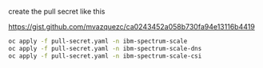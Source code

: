 create the pull secret like this

https://gist.github.com/mvazquezc/ca0243452a058b730fa94e13116b4419

```sh
oc apply -f pull-secret.yaml -n ibm-spectrum-scale  
oc apply -f pull-secret.yaml -n ibm-spectrum-scale-dns
oc apply -f pull-secret.yaml -n ibm-spectrum-scale-csi
```